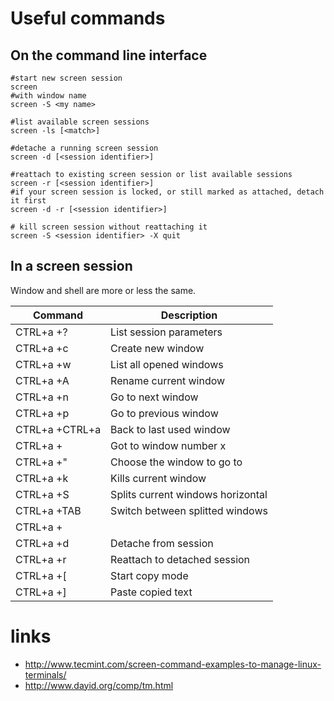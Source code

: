 # Useful commands

## On the command line interface

```
#start new screen session
screen
#with window name
screen -S <my name>

#list available screen sessions
screen -ls [<match>]

#detache a running screen session
screen -d [<session identifier>]

#reattach to existing screen session or list available sessions
screen -r [<session identifier>]
#if your screen session is locked, or still marked as attached, detach it first
screen -d -r [<session identifier>]

# kill screen session without reattaching it
screen -S <session identifier> -X quit
```

## In a screen session

Window and shell are more or less the same.

| Command | Description |
| --- | --- |
| CTRL+a +? | List session parameters |
| CTRL+a +c | Create new window |
| CTRL+a +w | List all opened windows |
| CTRL+a +A | Rename current window |
| CTRL+a +n | Go to next window |
| CTRL+a +p | Go to previous window |
| CTRL+a +CTRL+a | Back to last used window |
| CTRL+a +<int> | Got to window number x |
| CTRL+a +" | Choose the window to go to |
| CTRL+a +k | Kills current window |
| CTRL+a +S | Splits current windows horizontal |
| CTRL+a +TAB | Switch between splitted windows |
| CTRL+a +| | Splits current windows vertically |
| CTRL+a +d | Detache from session |
| CTRL+a +r | Reattach to detached session |
| CTRL+a +[ | Start copy mode |
| CTRL+a +] | Paste copied text |

# links

* http://www.tecmint.com/screen-command-examples-to-manage-linux-terminals/
* http://www.dayid.org/comp/tm.html
